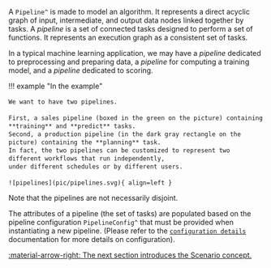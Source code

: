 A `Pipeline^` is made to model an algorithm. It represents a direct acyclic graph of input, intermediate, and output
data nodes linked together by tasks. A _pipeline_ is a set of connected tasks designed to perform a set of functions.
It represents an execution graph as a consistent set of tasks.

In a typical machine learning application, we may have a _pipeline_ dedicated to preprocessing and preparing data, a
_pipeline_ for computing a training model, and a _pipeline_ dedicated to scoring.

!!! example "In the example"

    We want to have two pipelines.

    First, a sales pipeline (boxed in the green on the picture) containing **training** and **predict** tasks.
    Second, a production pipeline (in the dark gray rectangle on the picture) containing the **planning** task.
    In fact, the two pipelines can be customized to represent two different workflows that run independently,
    under different schedules or by different users.

    ![pipelines](pic/pipelines.svg){ align=left }

Note that the pipelines are not necessarily disjoint.

The attributes of a pipeline (the set of tasks) are populated based on the pipeline configuration
`PipelineConfig^` that must be provided when instantiating a new pipeline. (Please refer to the
[`configuration details`](../config/pipeline-config.md) documentation for more details on configuration).


[:material-arrow-right: The next section introduces the Scenario concept.](scenario.md)
